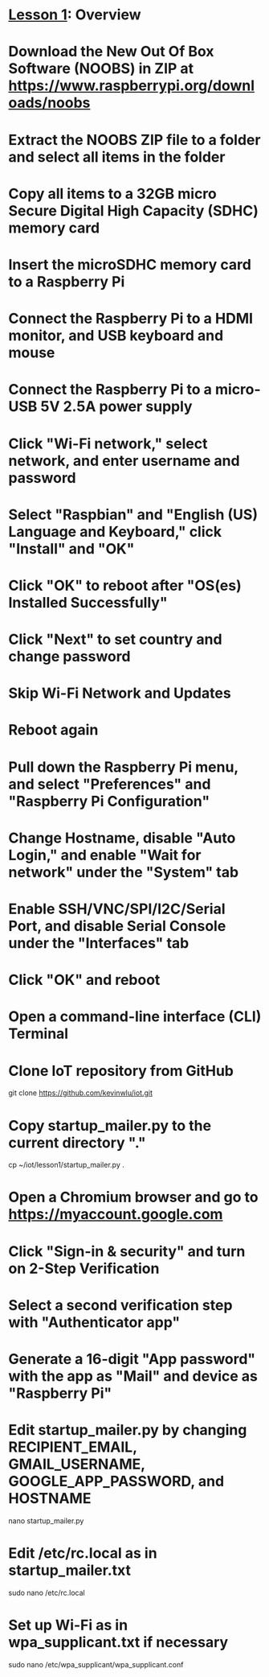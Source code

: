# <a href="https://goo.gl/4aXo9L">Lesson 1</a>: Overview

# Download the New Out Of Box Software (NOOBS) in ZIP at https://www.raspberrypi.org/downloads/noobs

# Extract the NOOBS ZIP file to a folder and select all items in the folder

# Copy all items to a 32GB micro Secure Digital High Capacity (SDHC) memory card

# Insert the microSDHC memory card to a Raspberry Pi

# Connect the Raspberry Pi to a HDMI monitor, and USB keyboard and mouse

# Connect the Raspberry Pi to a micro-USB 5V 2.5A power supply

# Click "Wi-Fi network," select network, and enter username and password

# Select "Raspbian" and "English (US) Language and Keyboard," click "Install" and "OK"

# Click "OK" to reboot after "OS(es) Installed Successfully"

# Click "Next" to set country and change password

# Skip Wi-Fi Network and Updates

# Reboot again

# Pull down the Raspberry Pi menu, and select "Preferences" and "Raspberry Pi Configuration"

# Change Hostname, disable "Auto Login," and enable "Wait for network" under the "System" tab

# Enable SSH/VNC/SPI/I2C/Serial Port, and disable Serial Console under the "Interfaces" tab

# Click "OK" and reboot

# Open a command-line interface (CLI) Terminal

# Clone IoT repository from GitHub

git clone https://github.com/kevinwlu/iot.git

# Copy startup_mailer.py to the current directory "."

cp ~/iot/lesson1/startup_mailer.py .

# Open a Chromium browser and go to https://myaccount.google.com

# Click "Sign-in & security" and turn on 2-Step Verification

# Select a second verification step with "Authenticator app"

# Generate a 16-digit "App password" with the app as "Mail" and device as "Raspberry Pi" 

# Edit startup_mailer.py by changing RECIPIENT_EMAIL, GMAIL_USERNAME, GOOGLE_APP_PASSWORD, and HOSTNAME

nano startup_mailer.py

# Edit /etc/rc.local as in startup_mailer.txt

sudo nano /etc/rc.local

# Set up Wi-Fi as in wpa_supplicant.txt if necessary

sudo nano /etc/wpa_supplicant/wpa_supplicant.conf
